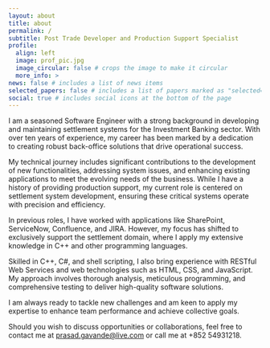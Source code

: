 ```yaml
---
layout: about
title: about
permalink: /
subtitle: Post Trade Developer and Production Support Specialist
profile:
  align: left
  image: prof_pic.jpg
  image_circular: false # crops the image to make it circular
  more_info: >
news: false # includes a list of news items
selected_papers: false # includes a list of papers marked as "selected={true}"
social: true # includes social icons at the bottom of the page
---
```


I am a seasoned Software Engineer with a strong background in developing and maintaining settlement systems for the Investment Banking sector. With over ten years of experience, my career has been marked by a dedication to creating robust back-office solutions that drive operational success.

My technical journey includes significant contributions to the development of new functionalities, addressing system issues, and enhancing existing applications to meet the evolving needs of the business. While I have a history of providing production support, my current role is centered on settlement system development, ensuring these critical systems operate with precision and efficiency.

In previous roles, I have worked with applications like SharePoint, ServiceNow, Confluence, and JIRA. However, my focus has shifted to exclusively support the settlement domain, where I apply my extensive knowledge in C++ and other programming languages.

Skilled in C++, C#, and shell scripting, I also bring experience with RESTful Web Services and web technologies such as HTML, CSS, and JavaScript. My approach involves thorough analysis, meticulous programming, and comprehensive testing to deliver high-quality software solutions.

I am always ready to tackle new challenges and am keen to apply my expertise to enhance team performance and achieve collective goals.

Should you wish to discuss opportunities or collaborations, feel free to contact me at prasad.gavande@live.com or call me at +852 54931218.
